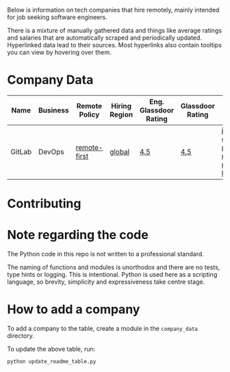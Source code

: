 Below is information on tech companies that hire remotely, mainly intended for
job seeking software engineers.

There is a mixture of manually gathered data and things like average ratings
and salaries that are automatically scraped and periodically updated.
Hyperlinked data lead to their sources. Most hyperlinks also contain
tooltips you can view by hovering over them.

<!--- START TABLE --->

# Company Data
| Name |Business|                                                    Remote Policy                                                     |                                               Hiring Region                                                |                                                           Eng. Glassdoor Rating                                                            |                                                   Glassdoor Rating                                                    |                                                               Tech                                                               |                                                                                     Sr. Pay                                                                                     |
|------|--------|----------------------------------------------------------------------------------------------------------------------|------------------------------------------------------------------------------------------------------------|--------------------------------------------------------------------------------------------------------------------------------------------|-----------------------------------------------------------------------------------------------------------------------|----------------------------------------------------------------------------------------------------------------------------------|---------------------------------------------------------------------------------------------------------------------------------------------------------------------------------|
|GitLab|DevOps  |[remote-first](https://about.gitlab.com/company/culture/all-remote/guide/ "Extensive info about their remote culture")|[global](https://about.gitlab.com/jobs/all-jobs/#Engineering "Listings for global and regional remote jobs")|[4.5](https://www.glassdoor.co.uk/Reviews/GitLab-Engineering-Reviews-EI_IE1296544.0,6_DEPT1007.htm "Average glassdoor rating for engineers")|[4.5](https://www.glassdoor.co.uk/Overview/Working-at-GitLab-EI_IE1296544.11,17.htm "Overall average glassdoor rating")|[js, ruby, go, postgres, redis, nginx, k8s](https://stackshare.io/gitlab/gitlab "A selection of the tech listed on stackshare.io")|[$118,684 - $157,000](https://www.glassdoor.co.uk/Salary/GitLab-Senior-Software-Engineer-US-Salaries-EJI_IE1296544.0,6_KO7,31_IL.32,34_IN1.htm "Senior Software Engineer in USA")|


<!--- END TABLE --->

# Contributing
# Note regarding the code
The Python code in this repo is not written to a professional standard.

The naming of functions and modules is unorthodox and there are no tests,
type hints or logging. This is intentional.
Python is used here as a scripting language, so brevity, simplicity and
expressiveness take centre stage.

# How to add a company
To add a company to the table, create a module in the `company_data` directory.

To update the above table, run:
```sh
python update_readme_table.py
```
